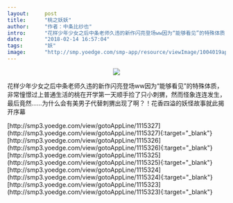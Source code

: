 ```yaml
---
layout:     post
title:      "桃之妖妖"
author:     "作者：中条比纱也"
intro:      "花样少年少女之后中条老师久违的新作闪亮登场ww因为“能够看见”的特殊体质，非常憧憬过上普通生活的桃在开学第一天顺手捡了只小刺猬，然而怪象连连发生，最后竟然……为什么会有美男子代替刺猬出现了啊？！花香四溢的妖怪故事就此揭开序幕"
date:       "2018-02-14 16:57:04"
tags:       "妖"
image:      "http://smp.yoedge.com/smp-app/resource/viewImage/1004019appline.png"
---
```

<div style="text-align: center">
<p><img src="http://smp.yoedge.com/smp-app/resource/viewImage/1004019appline.png"/></p>
</div>
<p class="post-meta">
<span>花样少年少女之后中条老师久违的新作闪亮登场ww因为“能够看见”的特殊体质，非常憧憬过上普通生活的桃在开学第一天顺手捡了只小刺猬，然而怪象连连发生，最后竟然……为什么会有美男子代替刺猬出现了啊？！花香四溢的妖怪故事就此揭开序幕</span>
</p>
[http://smp3.yoedge.com/view/gotoAppLine/1115327](http://smp3.yoedge.com/view/gotoAppLine/1115327){:target="_blank"}
[http://smp3.yoedge.com/view/gotoAppLine/1115326](http://smp3.yoedge.com/view/gotoAppLine/1115326){:target="_blank"}
[http://smp3.yoedge.com/view/gotoAppLine/1115325](http://smp3.yoedge.com/view/gotoAppLine/1115325){:target="_blank"}
[http://smp3.yoedge.com/view/gotoAppLine/1115324](http://smp3.yoedge.com/view/gotoAppLine/1115324){:target="_blank"}
[http://smp3.yoedge.com/view/gotoAppLine/1115323](http://smp3.yoedge.com/view/gotoAppLine/1115323){:target="_blank"}


